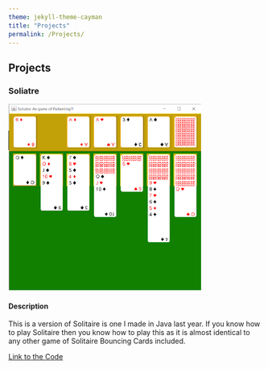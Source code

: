 ```yaml
---
theme: jekyll-theme-cayman
title: "Projects"
permalink: /Projects/
---
```


## Projects
### Soliatre

![Soliatre](https://github.com/SealDoGaming/Portfolio/blob/c942d0c2a250a6ffc5440d7196100eccf70288e4/Soliatre.png)

#### Description
This is a version of Solitaire is one I made in Java last year.
If you know how to play Solitaire then you know how to play this as it is almost identical to any other game of Solitaire
Bouncing Cards included.

[Link to the Code](https://github.com/SealDoGaming/Soliatre)
